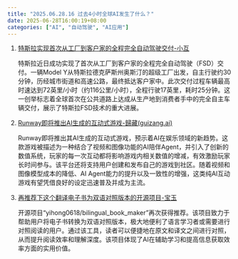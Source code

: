 ```yaml
---
title: "2025.06.28.16 过去4小时全球AI发生了什么？"
date: 2025-06-28T16:00:19+08:00
categories: ["AI", "自动驾驶", "AI应用"]
---
```

1.  [特斯拉实现首次从工厂到客户家的全程完全自动驾驶交付-小互](https://x.com/imxiaohu/status/1938848110115201068)

    特斯拉近日成功实现了首次从工厂到客户家的全程完全自动驾驶（FSD）交付。一辆Model Y从特斯拉德克萨斯州奥斯汀的超级工厂出发，自主行驶约30分钟，历经城市街道和高速公路，最终抵达客户家中。此次交付过程车辆最高时速达到72英里/小时（约116公里/小时），全程行驶17英里，耗时25分钟。这一创举标志着全球首次在公共道路上达成从生产地到消费者手中的完全自主车辆交付，展示了特斯拉FSD技术的重大进展。

2.  [Runway即将推出AI生成的互动式游戏-歸藏(guizang.ai)](https://x.com/op7418/status/1938845182222545134)

    Runway即将推出其AI生成的互动式游戏，预示着AI在娱乐领域的新趋势。这款游戏被描述为一种结合了视频和图像功能的AI陪伴Agent，并引入了创新的数值系统，玩家的每一次互动都将影响游戏内相关数值的增减，有效激励玩家长时间参与。该平台还将支持用户创建和发布自己的游戏到社区。随着视频和图像模型成本的降低、AI Agent能力的提升以及一致性的增强，这类纯AI互动游戏有望凭借良好的设定迅速普及并成为主流。

3.  [再推荐下这个翻译电子书为双语对照版本的开源项目-宝玉](https://x.com/dotey/status/1938836898505515081)

    开源项目“yihong0618/bilingual_book_maker”再次获得推荐。该项目致力于帮助用户将电子书转换为双语对照版本，极大地便利了语言学习者或需要进行对照阅读的用户。通过该工具，读者可以便捷地在原文和译文之间进行对照，从而提升阅读效率和理解深度。该项目体现了AI在辅助学习和提高信息获取效率方面的实用价值。